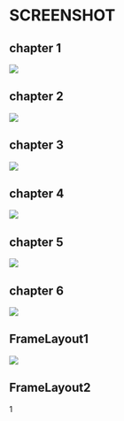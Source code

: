 # SCREENSHOT
## chapter 1
![](https://res.cloudinary.com/codelifings/image/upload/v1596436579/Screenshot_2020-08-03-13-33-53-092_com.my.newproject6_l3sght.png)
## chapter 2
![](https://res.cloudinary.com/codelifings/image/upload/v1596435465/Tugas1_vzvauu.png)

## chapter 3
![](https://res.cloudinary.com/codelifings/image/upload/v1596435465/Tugas2_lxvba3.png)

## chapter 4
![](https://res.cloudinary.com/codelifings/image/upload/v1596435465/Tugas_3_l1z74p.png)

## chapter 5
![](https://res.cloudinary.com/codelifings/image/upload/v1596436251/Tak_berjudul1_20200803132943_ka3mji.png)

## chapter 6
![](https://res.cloudinary.com/codelifings/image/upload/v1596436579/Screenshot_2020-08-03-13-33-02-905_com.my.newproject8_u4m5mh.png)

## FrameLayout1
![](https://res.cloudinary.com/codelifings/image/upload/v1597150747/Screenshot_2020-08-11-19-52-49-729_com.my.newproject9_zc1cfm.png)

## FrameLayout2
1[](https://res.cloudinary.com/codelifings/image/upload/v1597150775/Screenshot_2020-08-11-19-58-56-950_com.my.newproject9_rcbjmx.png)
